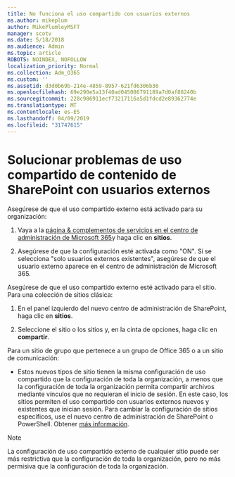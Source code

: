 ```yaml
---
title: No funciona el uso compartido con usuarios externos
ms.author: mikeplum
author: MikePlumleyMSFT
manager: scotv
ms.date: 5/18/2018
ms.audience: Admin
ms.topic: article
ROBOTS: NOINDEX, NOFOLLOW
localization_priority: Normal
ms.collection: Adm_O365
ms.custom: ''
ms.assetid: d3d0b69b-214e-4859-8957-621fd6306b30
ms.openlocfilehash: 69e290e5a13f40ad045086791189a7d0af88240b
ms.sourcegitcommit: 228c986911ecf73217116a5d1fdcd2e89362774e
ms.translationtype: MT
ms.contentlocale: es-ES
ms.lasthandoff: 04/09/2019
ms.locfileid: "31747615"
---
```

# <a name="fix-problems-sharing-sharepoint-content-with-external-users"></a>Solucionar problemas de uso compartido de contenido de SharePoint con usuarios externos

Asegúrese de que el uso compartido externo está activado para su organización:
  
1. Vaya a la [página &amp; complementos de servicios en el centro de administración de Microsoft 365](https://portal.office.com/adminportal/home#/Settings/ServicesAndAddIns)y haga clic en **sitios**.
    
2. Asegúrese de que la configuración esté activada como "ON". Si se selecciona "solo usuarios externos existentes", asegúrese de que el usuario externo aparece en el centro de administración de Microsoft 365.
    
Asegúrese de que el uso compartido externo esté activado para el sitio. Para una colección de sitios clásica:
  
1. En el panel izquierdo del nuevo centro de administración de SharePoint, haga clic en **sitios**.
    
2. Seleccione el sitio o los sitios y, en la cinta de opciones, haga clic en **compartir**.
    
Para un sitio de grupo que pertenece a un grupo de Office 365 o a un sitio de comunicación:
  
- Estos nuevos tipos de sitio tienen la misma configuración de uso compartido que la configuración de toda la organización, a menos que la configuración de toda la organización permita compartir archivos mediante vínculos que no requieran el inicio de sesión. En este caso, los sitios permiten el uso compartido con usuarios externos nuevos y existentes que inician sesión. Para cambiar la configuración de sitios específicos, use el nuevo centro de administración de SharePoint o PowerShell. Obtener [más información](https://go.microsoft.com/fwlink/?linkid=871863).
    
> [!NOTE]
> La configuración de uso compartido externo de cualquier sitio puede ser más restrictiva que la configuración de toda la organización, pero no más permisiva que la configuración de toda la organización. 
  

